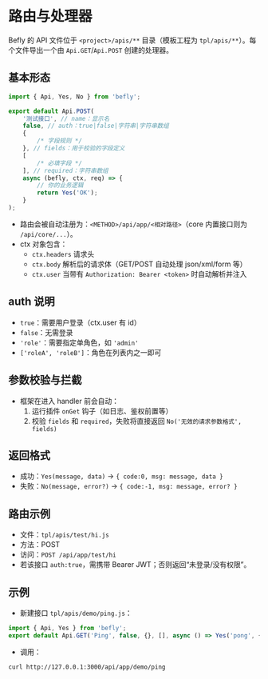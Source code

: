 # 路由与处理器

Befly 的 API 文件位于 `<project>/apis/**` 目录（模板工程为 `tpl/apis/**`）。每个文件导出一个由 `Api.GET`/`Api.POST` 创建的处理器。

## 基本形态

```js
import { Api, Yes, No } from 'befly';

export default Api.POST(
    '测试接口', // name：显示名
    false, // auth：true|false|字符串|字符串数组
    {
        /* 字段规则 */
    }, // fields：用于校验的字段定义
    [
        /* 必填字段 */
    ], // required：字符串数组
    async (befly, ctx, req) => {
        // 你的业务逻辑
        return Yes('OK');
    }
);
```

-   路由会被自动注册为：`<METHOD>/api/app/<相对路径>`（core 内置接口则为 `/api/core/...`）。
-   ctx 对象包含：
    -   `ctx.headers` 请求头
    -   `ctx.body` 解析后的请求体（GET/POST 自动处理 json/xml/form 等）
    -   `ctx.user` 当带有 `Authorization: Bearer <token>` 时自动解析并注入

## auth 说明

-   `true`：需要用户登录（ctx.user 有 id）
-   `false`：无需登录
-   `'role'`：需要指定单角色，如 `'admin'`
-   `['roleA', 'roleB']`：角色在列表内之一即可

## 参数校验与拦截

-   框架在进入 handler 前会自动：
    1. 运行插件 `onGet` 钩子（如日志、鉴权前置等）
    2. 校验 `fields` 和 `required`，失败将直接返回 `No('无效的请求参数格式', fields)`

## 返回格式

-   成功：`Yes(message, data)` → `{ code:0, msg: message, data }`
-   失败：`No(message, error?)` → `{ code:-1, msg: message, error? }`

## 路由示例

-   文件：`tpl/apis/test/hi.js`
-   方法：POST
-   访问：`POST /api/app/test/hi`
-   若该接口 `auth:true`，需携带 Bearer JWT；否则返回“未登录/没有权限”。

## 示例

-   新建接口 `tpl/apis/demo/ping.js`：

```js
import { Api, Yes } from 'befly';
export default Api.GET('Ping', false, {}, [], async () => Yes('pong', { now: Date.now() }));
```

-   调用：

```
curl http://127.0.0.1:3000/api/app/demo/ping
```
